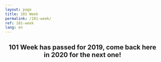 ```yaml
---
layout: page
title: 101 Week
permalink: /101-week/
ref: 101-week
lang: en
---
```


## <center> 101 Week has passed for 2019, come back here in 2020 for the next one!</center>
